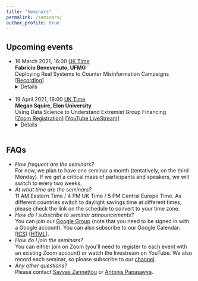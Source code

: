 ```yaml
---
title: "Seminars"
permalink: /seminars/
author_profile: true
---
```


Upcoming events
---
* 16 March 2021, 16:00 [UK Time](https://www.timeanddate.com/worldclock/fixedtime.html?msg=iDRAMA+Lab+Seminar&iso=20210316T16)  
**Fabrício Benevenuto, UFMG**  
Deploying Real Systems to Counter Misinformation Campaigns  
[[Recording](https://www.youtube.com/watch?v=HFIW2BNBQ9w)] <details><br>**Abstract:** The political debate and electoral dispute in the online space have been marked by an information war in many recent elections. In order to mitigate the misinformation problem, we developed technological solutions able to reduce the abuse of misinformation campaigns in the online space and we deployed it along the 2018 Brazilian elections. Particularly, we created a system to monitor public groups in WhatsApp and a system to monitor Ads in Facebook, bringing some transparency for the campaigns on these online spaces. Our systems showed to be fundamental for fact-checking and investigative journalism.<br><br>**Bio**: Fabrício Benevenuto is associate professor in the Computer Science Department of Federal University at Minas Gerais (UFMG) and a former member of the Brazilian Academy of Science (2013-2017). In 2017, he received a Humboldt fellowship through which he was a visiting faculty at Max Planck Institute. He is author of widely cited and awarded papers, including the test-of-time award from ICWSM and a best nominee at WWW, both received in 2020. Currently, he leads a series of projects towards understanding, measuring, and countering misinformation campaigns in social networks. His work on these topics has led to a large number of relevant publications, widely cited papers, and systems with real world impact.<br><br>
**Homepage**: [https://homepages.dcc.ufmg.br/~fabricio/](https://homepages.dcc.ufmg.br/~fabricio/)</details><br>  
* 19 April 2021, 16:00 [UK Time](https://www.timeanddate.com/worldclock/fixedtime.html?msg=iDRAMA+Lab+Seminar&iso=20210419T16&p1=136&ah=1)  
**Megan Squire, Elon University**  
Using Data Science to Understand Extremist Group Financing  
[[Zoom Registration](https://ucl.zoom.us/meeting/register/tJUpf-yppj4jGNw-zJT1-aeGCm5tA_nytduH)] [[YouTube LiveStream](https://youtu.be/IZzSsP4TMmo)] <details><br>**Abstract:** In this talk, Megan Squire will explain how she uses the data science process to understand the complex socio-technical phenomena that drive online hate, particularly how hate groups finance their propaganda and activities. While it can be difficult to understand how far-right extremists fundraise due to the secretive nature of the activity and because of the difficulty of getting data from social media platforms, Dr. Squire's work uses publicly-available data to understand the financial structure of the clandestine far-right. Her research on extremist group financing has been featured in The New York Times, The Guardian, WIRED, and numerous other venues.<br><br> **Bio:** Dr. Megan Squire is a professor of Computer Science at Elon University. Her main research area is applying data science techniques to understand niche and extremist online communities, particularly radical right-wing groups on social media. Dr. Squire is the author of two books on data cleaning and data mining, and over 40 peer-reviewed articles and book chapters, including several Best Paper awards. In 2017, she was named the Elon University Distinguished Scholar. She currently serves as a Senior Fellow for data analytics at the Southern Poverty Law Center, and as a Senior Fellow and head of the Technical Research Unit at the Center for Analysis of the Radical Right.
<br><br>**Homepage:** [https://facstaff.elon.edu/msquire/](https://facstaff.elon.edu/msquire/)</details><br>  



FAQs
---
* *How frequent are the seminars?*  
For now, we plan to have one seminar a month (tentatively, on the third Monday). If we get a critical mass of participants and speakers, we will switch to every two weeks.  
* *At what time are the seminars?*  
11 AM Eastern Time / 4 PM UK Time / 5 PM Central Europe Time. As different countries switch to daylight	savings time at different times, please check the link on the schedule to convert to your time zone.  
* *How do I subscribe to seminar announcements?*  
You can join our [Google Group](https://groups.google.com/g/idrama-seminars) (note that you need to be signed in with a Google account). You can also subscribe to our Google Calendar: [[ICS](https://cutt.ly/idrama-seminar-cal-ics)] [[HTML](https://cutt.ly/idrama-seminar-cal-HTML)].  
* *How do I join the seminars?*  
You can either join on Zoom (you'll need to register to each event with an existing Zoom account) or watch the livestream on YouTube. We also record each seminar, so please subscribe to our [channel](https://www.youtube.com/channel/UCbyLGPEolI0AgoyFXROdf5w).  
* *Any other questions?*  
Please contact [Savvas Zannettou](mailto:szannett@mpi-inf.mpg.de) or [Antonis Papasavva](mailto:antonis.papasavva@ucl.ac.uk).

